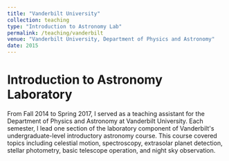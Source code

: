 ```yaml
---
title: "Vanderbilt University"
collection: teaching
type: "Introduction to Astronomy Lab"
permalink: /teaching/vanderbilt
venue: "Vanderbilt University, Department of Physics and Astronomy"
date: 2015
---
```



Introduction to Astronomy Laboratory
======
From Fall 2014 to Spring 2017, I served as a teaching assistant for the Department of Physics and Astronomy at Vanderbilt University.  Each semester, I lead one section of the laboratory component of Vanderbilt's undergraduate-level introductory astronomy course.  This course covered topics including celestial motion, spectroscopy, extrasolar planet detection, stellar photometry, basic telescope operation, and night sky observation.
